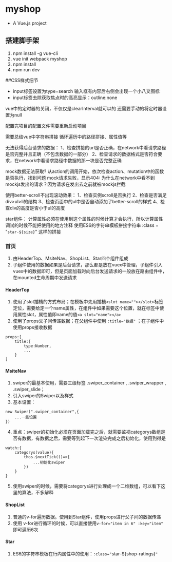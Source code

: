 # myshop

- A Vue.js project

## 搭建脚手架
1. npm install -g vue-cli
2. vue init webpack myshop
3. npm install
4. npm run dev

##CSS样式细节
- input标签设置为type=search 输入框有内容后右侧会出现一个小八叉图标
- input标签去除获取焦点时的高亮显示：outline:none

vue中的定时器的关闭，不仅仅是clearInterval就可以的  还需要手动的将定时器设置为null

配置完项目的配置文件需要重新启动项目

需要总结vue中字符串拼接   循环遍历中的路径拼接、属性值等

无法获得后台请求的数据：
1、检查拼接的url是否正确，在network中看请求路径是否完整并且正确（不包含数据的一部分）
2、检查请求的数据格式是否符合要求，在network中看请求路径中数据的那一块是否完整正确

mock数据无法获取?
从action的调用开始，依次检查action、mutation中的函数是否执行，找到问题
mock请求失败，显示404:
为什么在network中看不到mockjs发出的请求？因为请求在发出去之前就被mockjs拦截

使用better-scroll不出现滚动效果：
1、检查实例scroll是否执行
2、检查是否满足div>ul>li的结构
3、检查页面中的ul中是否自动添加了better-scroll的样式
4、检查div的高度是否小于ul的高度



star组件：
计算属性必须在使用到这个属性的时候计算才会执行，所以计算属性调试的时候不能把使用的地方注释
使用ES6的字符串模板拼接字符串   :class = "`star-${size}`"    这样的拼接

### 首页
1. 由HeaderTop、MsiteNav、ShopList、Star四个组件组成
2. 子组件使用的数据如果是后台请求，那么都是放在vuex中管理，子组件引入vuex中的数据即可，但是页面加载时向后台发送请求的一般放在路由组件中，在mounted生命周期中发送请求
#### HeaderTop
1. 使用了slot插槽的方式布局；在模板中先用插槽`<slot name=""></slot>`标签定位，需要给定一个name属性，在组件中如果需要这个位置，就在标签中使用属性slot，属性值即name的值`<a slot="name"></a>`
2. 使用了props父子间传递数据；在父组件中使用  `:title="数据"` ；在子组件中使用props接收数据
````
props:[
    title:{
        type:Number,
        ...
    }
]
````
#### MsiteNav
1. swiper的最基本使用，需要三级标签 .swiper_container , .swiper_wrapper , .swiper_slide；
2. 引入swiper的Swiper以及样式 
3. 基本设置：
```
new Swiper(".swiper_container",{
    ...一些设置
})
```
4. 重点：swiper的初始化必须在页面加载完之后，就需要监视categorys数组是否有数据，有数据之后，需要等到起下一次渲染完成之后初始化，使用到得是
```
watch:{
    categorys(value){
        thos.$nextTick(()=>{
            ...初始化swiper
        })
    }
}
```
5. 使用swiper的时候，需要将categorys进行处理成一个二维数组，可以看下这里的算法，不多解释

#### ShopList
1. 普通的v-for遍历数据。使用到Star组件，使用props进行父子间的数据传递
2. 使用 v-for进行循环的时候，可以直接使用`v-for="item in 6" :key="item"` 即可遍历6次
#### Star
1. ES6的字符串模板在行内属性中的使用：`:class="`star-${shop-ratings}`"`